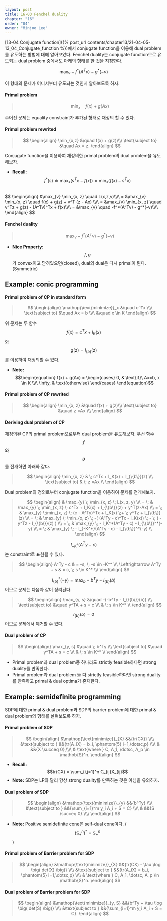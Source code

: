 ```yaml
---
layout: post
title: 16-03 Fenchel duality
chapter: "16"
order: "04"
owner: "Minjoo Lee"
---
```

<script type="text/x-mathjax-config">
MathJax.Hub.Config({
    displayAlign: "center"
});
</script>

[13-04 Conjugate function]({% post_url contents/chapter13/21-04-05-13_04_Conjugate_function %})에서 conjugate function을 이용해 dual problem를 유도하는 방법에 대해 알아보았다. Fenchel duality는 conjugate function으로 유도되는 dual problem 중에서도 아래의 형태를 한 것을 지칭한다.

$$
\max_{v} -f^*(A^Tv) - g^*(-v)
$$

이 형태의 문제가 어디서부터 유도되는 것인지 알아보도록 하자.

#### Primal problem

> $$
> \min_{x} \quad f(x) + g(Ax)
> $$

주어진 문제는 equality constraint가 추가된 형태로 재정의 할 수 있다.

#### Primal problem rewrited
> $$
 \begin{align}
 \min_{x,z} &\quad f(x) + g(z)\\\\
 \text{subject to} &\quad Ax = z.
 \end{align}
 $$

Conjugate function을 이용하여 재정의한 primal problem의 dual problem을 유도해보자. <br/>

* **Recall:** $$f^*(s) \doteq  \max_{x} \big( s^Tx - f(x) \big) = \min_{x} \big( f(x) - s^Tx \big)$$

<br/>
$$
\begin{align}
&\max_{v} \min_{x, z} \quad L(x,z,v)\\\\
= &\max_{v} \min_{x, z} \quad f(x) + g(z) + v^T (z - Ax) \\\\
= &\max_{v} \min_{x, z} \quad v^Tz + g(z) - (A^Tv)^Tx + f(x)\\\\
= &\max_{v} \quad  -f^*(A^Tv) - g^*(-v)\\\\
\end{align}
$$

#### Fenchel duality
> $$
> \max_{v} -f^*(A^Tv) - g^*(-v)
> $$

* **Nice Property:** $$f, g$$가 convex이고 닫혀있으면(closed), dual의 dual은 다시 primal이 된다. (Symmetric)

## Example: conic programming

#### Primal problem of CP in standard form
>$$
\begin{align}
    \mathop{\text{minimize}}_x &\quad c^Tx \\\\
    \text{subject to} &\quad Ax = b \\\\
    &\quad x \in K
\end{align}
$$

위 문제는 두 함수 $$f(x) = c^Tx + I_K(x)$$와 $$g(z) = I_{\{b\}}(z)$$를 이용하여 재정의할 수 있다.<br/>

* **Note:** $$\begin{equation}
    f(x) + g(Ax) = 
    \begin{cases}
      0, & \text{if}\ Ax=b, x \in K \\\\
      \infty, & \text{otherwise}
    \end{cases}
  \end{equation}$$

#### Primal problem of CP rewrited
> $$
> \begin{align}
> \min_{x, z} &\quad  f(x) + g(z)\\\
> \text{subject to} &\quad z  =Ax \\\
> \end{align}
> $$

#### Deriving dual problem of CP

재정의된 CP의 primal problem으로부터 dual problem을 유도해보자. 우선 함수 $$f$$와 $$g$$를 전개하면 아래와 같다.
> $$
> \begin{align}
> \min_{x, z} & \; c^Tx + I_K(x) + I_{\{b\}}(z)  \\\
> \text{subject to} & \;  z   =Ax \\
> \end{align}
> $$

Dual problem의 정의로부터 conjugate function을 이용하여 문제를 전개해보자.

> $$
> \begin{align}
> & \max_{y} \; \min_{x, z} \;  L(x, z, y) \\\
> = \; & \max_{y} \; \min_{x, z} \;  c^Tx + I_K(x) + I_{\{b\}}(z) + y^T(z-Ax) \\\
> = \; & \max_{y}  \;\min_{x, z} \; (c - A^Ty)^Tx  + I_K(x) \;+ \;  y^Tz + I_{\{b\}}(z) \\\
> = \; & \max_{y} \;  \min_{x, z} \; -( (A^Ty - c)^Tx  - I_K(x)) \;  - \; ( - y^Tz - I_{\{b\}}(z) ) \\\
> = \; & \max_{y} \; - I_K^*(A^Ty - c)  -  I_{\{b\}}^*(-y)  \\\
> = \; & \max_{y} \; - I_{-K^*}(A^Ty - c)  - I_{\{b\}}^*(-y)  \\
> \end{align}
> $$

$$I_{-K^*}(A^Ty - c)$$는 constraint로 표현될 수 있다.

> $$
> \begin{align}
> A^Ty - c & = -s, \; -s \in -K^* \\\
> \Leftrightarrow A^Ty + s & = c, \; s \in K^* \\\
> \end{align}
> $$

$$I_{\{b\}}^*(-y) = \max_{b} -b^Ty - I_{\{b\}}(b)$$이므로 문제는 다음과 같이 정리된다.
> $$
> \begin{align}
> \max_{y, s} &\quad -(-b^Ty - I_{\{b\}}(b)) \\\
> \text{subject to} &\quad y^TA + s = c \\\
> &  \; s \in K^* \\
> \end{align}
> $$

$$I_{\{b\}}(b) = 0$$이므로 문제에서 제거할 수 있다.

#### Dual problem of CP

> $$
> \begin{align}
> \max_{y, s} &\quad  \;  b^Ty  \\\
> \text{subject to} &\quad y^TA + s = c \\\
> &  \; s \in K^* \\
> \end{align}
> $$ 

* Primal problem과 dual problem중 하나라도 strictly feasible하다면 strong duality를 만족한다.
* Primal problem과 dual problem 둘 다 strictly feasible하다면 strong duality를 만족하고 primal & dual optima가 존재한다.

## Example: semidefinite programming
SDP에 대한 primal & dual problem과 SDP의 barrier problem에 대한 primal & dual problem의 형태를 살펴보도록 하자.

#### Primal problem of SDP
>$$
>\begin{align}
>    &\mathop{\text{minimize}}_{X} &&{tr(CX)} \\\\
>    &\text{subject to } &&{tr(A_iX) = b_i, \phantom{5} i=1,\dotsc,p} \\\\
>    & &&{X \succeq 0},\\\\
>    & \text{where } C, A_1, \dotsc, A_p \in \mathbb{S}^n.
>\end{align}
>$$

* **Recall:** $$tr(CX) = \sum_{i,j=1}^n C_{ij}X_{ij}$$
* **Note:** SDP는 LP와 달리 항상 strong duality를 만족하는 것은 아님을 유의하자.

#### Dual problem of SDP
>$$
>\begin{align}
>    &\mathop{\text{minimize}}_{y} &&{b^Ty} \\\\
>    &\text{subject to } &&{\sum_{i=1}^m y_i A_i + S = C} \\\\
>    & &&{S \succeq 0}.\\\\
>\end{align}
>$$

* **Note:** Positive semidefinite cone은 self-dual cone이다. ($$(\mathbb{S}_{+}^n)^* = \mathbb{S}_{+}^n$$)

#### Primal problem of Barrier problem for SDP
>$$
>\begin{align}
>    &\mathop{\text{minimize}}_{X} &&{tr(CX) - \tau \log \big( det(X) \big)} \\\\
>    &\text{subject to } &&{tr(A_iX) = b_i, \phantom{5} i=1,\dotsc,p} \\\\
>    & \text{where } C, A_1, \dotsc, A_p \in \mathbb{S}^n.
>\end{align}
>$$

#### Dual problem of Barrier problem for SDP
>$$
>\begin{align}
>    &\mathop{\text{minimize}}_{y, S} &&{b^Ty +  \tau \log \big( det(S) \big)} \\\\
>    &\text{subject to } &&{\sum_{i=1}^m y_i A_i + S = C}.
>\end{align}
>$$
